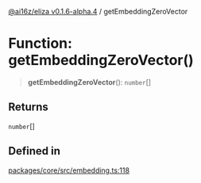 [@ai16z/eliza v0.1.6-alpha.4](../index.md) / getEmbeddingZeroVector

# Function: getEmbeddingZeroVector()

> **getEmbeddingZeroVector**(): `number`[]

## Returns

`number`[]

## Defined in

[packages/core/src/embedding.ts:118](https://github.com/ai16z/eliza/blob/main/packages/core/src/embedding.ts#L118)
